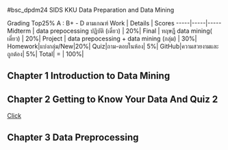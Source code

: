 #bsc_dpdm24
SIDS KKU Data Preparation and Data Mining


Grading Top25% A : B+ - D ตามเกณฑ์
Work | Details | Scores
-----|-----|-----
Midterm | data prepocessing ปฏิบัติ (เดี่ยว) | 20%|
Final | ทฤษฎี data mining( เดี่ยว) | 20%|
Project | data prepocessing + data mining (กลุ่ม) | 30%|
Homework|แบ่งกลุ่ม/New|20%|
Quiz|ถาม-ตอบในห้อง| 5%|
GitHub|ความสวยงามและถูกต้อง| 5%|
 Total| = | 100%|

## Chapter 1 Introduction to Data Mining
## Chapter 2 Getting to Know Your Data And Quiz 2
[Click](https://github.com/Khomkrit007/bsc_dpdm24/blob/main/Chapter_2_Understanding_Data.ipynb)
## Chapter 3 Data Preprocessing
